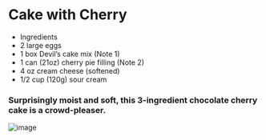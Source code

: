 # Cake with Cherry

+ Ingredients
+ 2 large eggs
+ 1 box Devil’s cake mix (Note 1)
+ 1 can (21oz) cherry pie filling (Note 2)
+ 4 oz cream cheese (softened)
+ 1/2 cup (120g) sour cream

### Surprisingly moist and soft, this 3-ingredient chocolate cherry cake is a crowd-pleaser.

![image](https://www.alsothecrumbsplease.com/wp-content/uploads/2019/07/Cherry-Cake-13.jpg)
